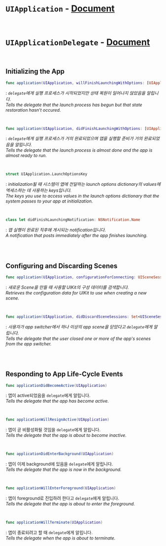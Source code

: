 # `UIApplication` - [Document](https://developer.apple.com/documentation/uikit/uiapplication)


<br>


# `UIApplicationDelegate` - [Document](https://developer.apple.com/documentation/uikit/uiapplicationdelegate)


<br>


## Initializing the App

```swift
func application(UIApplication, willFinishLaunchingWithOptions: [UIApplication.LaunchOptionsKey : Any]?) -> Bool
```
: *`delegate`에게 실행 프로세스가 시작되었지만 상태 복원이 일어나지 않았음을 알립니다.*
<br>*Tells the delegate that the launch process has begun but that state restoration hasn’t occured.*


<br>


```swift
func application(UIApplication, didFinishLaunchingWithOptions: [UIApplication.LaunchOptionsKey : Any]?) -> Bool
```
: *`delegate`에게 실행 프로세스가 거의 완료되었으며 앱을 실행할 준비가 거의 완료되었음을 알립니다.*
<br>*Tells the delegate that the launch process is almost done and the app is almost ready to run.*


<br>


```swift
struct UIApplication.LaunchOptionsKey
```
: *initialization될 때 시스템이 앱에 전달하는 launch options dictionary의 values에 엑세스하는 데 사용하는 keys입니다.*
<br>*The keys you use to access values in the launch options dictionary that the system passes to your app at initialization.*


<br>


```swift
class let didFinishLaunchingNotification: NSNotification.Name
```
: *앱 실행이 완료된 직후에 게시되는 notification입니다.*
<br>*A notification that posts immediately after the app finishes launching.*


<br>
<br>


## Configuring and Discarding Scenes

```swift
func application(UIApplication, configurationForConnecting: UISceneSession, options: UIScene.ConnectionOptions) -> UISceneConfiguration
```
: *새로운 Scene을 만들 때 사용할 UIKit의 구성 데이터를 검색합니다.*
<br>*Retrieves the configuration data for UIKit to use when creating a new scene.*


<br>

```swift
func application(UIApplication, didDiscardSceneSessions: Set<UISceneSession>)
```

: *사용자가 app switcher에서 하나 이상의 app scene을 닫았다고 `delegate`에게 알립니다.*
<br>*Tells the delegate that the user closed one or more of the app's scenes from the app switcher.*


<br>
<br>

## Responding to App Life-Cycle Events

```swift
func applicationDidBecomeActive(UIApplication)
```
: 앱이 active되었음을 `delegate`에게 알립니다.
<br>*Tells the delegate that the app has become active.*


<br>


```swift
func applicationWillResignActive(UIApplication)
```
: 앱이 곧 비활성화될 것임을 `delegate`에게 알립니다.
<br>*Tells the delegate that the app is about to become inactive.*


<br>


```swift
func applicationDidEnterBackground(UIApplication)
```
: 앱이 이제 background에 있음을 `delegate`에게 알립니다.
<br>*Tells the delegate that the app is now in the background.*


<br>


```swift
func applicationWillEnterForeground(UIApplication)
```
: 앱이 foreground로 진입하려 한다고 `delegate`에게 알립니다.
<br>*Tells the delegate that the app is about to enter the foreground.*


<br>


```swift
func applicationWillTerminate(UIApplication)
```
: 앱이 종료되려고 할 때 `delegate`에게 알립니다.
<br>*Tells the delegate when the app is about to terminate.*


<br>